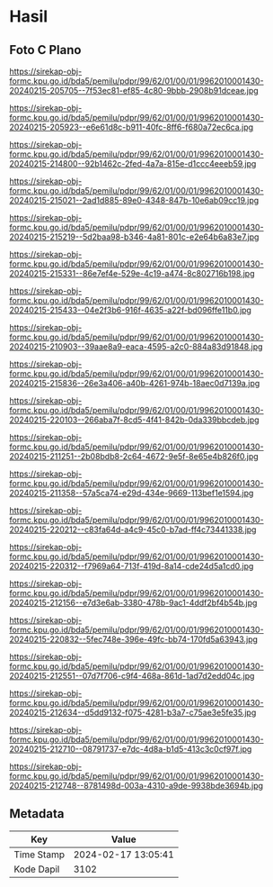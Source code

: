 # Hasil

## Foto C Plano

https://sirekap-obj-formc.kpu.go.id/bda5/pemilu/pdpr/99/62/01/00/01/9962010001430-20240215-205705--7f53ec81-ef85-4c80-9bbb-2908b91dceae.jpg

https://sirekap-obj-formc.kpu.go.id/bda5/pemilu/pdpr/99/62/01/00/01/9962010001430-20240215-205923--e6e61d8c-b911-40fc-8ff6-f680a72ec6ca.jpg

https://sirekap-obj-formc.kpu.go.id/bda5/pemilu/pdpr/99/62/01/00/01/9962010001430-20240215-214800--92b1462c-2fed-4a7a-815e-d1ccc4eeeb59.jpg

https://sirekap-obj-formc.kpu.go.id/bda5/pemilu/pdpr/99/62/01/00/01/9962010001430-20240215-215021--2ad1d885-89e0-4348-847b-10e6ab09cc19.jpg

https://sirekap-obj-formc.kpu.go.id/bda5/pemilu/pdpr/99/62/01/00/01/9962010001430-20240215-215219--5d2baa98-b346-4a81-801c-e2e64b6a83e7.jpg

https://sirekap-obj-formc.kpu.go.id/bda5/pemilu/pdpr/99/62/01/00/01/9962010001430-20240215-215331--86e7ef4e-529e-4c19-a474-8c802716b198.jpg

https://sirekap-obj-formc.kpu.go.id/bda5/pemilu/pdpr/99/62/01/00/01/9962010001430-20240215-215433--04e2f3b6-916f-4635-a22f-bd096ffe11b0.jpg

https://sirekap-obj-formc.kpu.go.id/bda5/pemilu/pdpr/99/62/01/00/01/9962010001430-20240215-210903--39aae8a9-eaca-4595-a2c0-884a83d91848.jpg

https://sirekap-obj-formc.kpu.go.id/bda5/pemilu/pdpr/99/62/01/00/01/9962010001430-20240215-215836--26e3a406-a40b-4261-974b-18aec0d7139a.jpg

https://sirekap-obj-formc.kpu.go.id/bda5/pemilu/pdpr/99/62/01/00/01/9962010001430-20240215-220103--266aba7f-8cd5-4f41-842b-0da339bbcdeb.jpg

https://sirekap-obj-formc.kpu.go.id/bda5/pemilu/pdpr/99/62/01/00/01/9962010001430-20240215-211251--2b08bdb8-2c64-4672-9e5f-8e65e4b826f0.jpg

https://sirekap-obj-formc.kpu.go.id/bda5/pemilu/pdpr/99/62/01/00/01/9962010001430-20240215-211358--57a5ca74-e29d-434e-9669-113bef1e1594.jpg

https://sirekap-obj-formc.kpu.go.id/bda5/pemilu/pdpr/99/62/01/00/01/9962010001430-20240215-220212--c83fa64d-a4c9-45c0-b7ad-ff4c73441338.jpg

https://sirekap-obj-formc.kpu.go.id/bda5/pemilu/pdpr/99/62/01/00/01/9962010001430-20240215-220312--f7969a64-713f-419d-8a14-cde24d5a1cd0.jpg

https://sirekap-obj-formc.kpu.go.id/bda5/pemilu/pdpr/99/62/01/00/01/9962010001430-20240215-212156--e7d3e6ab-3380-478b-9ac1-4ddf2bf4b54b.jpg

https://sirekap-obj-formc.kpu.go.id/bda5/pemilu/pdpr/99/62/01/00/01/9962010001430-20240215-220832--5fec748e-396e-49fc-bb74-170fd5a63943.jpg

https://sirekap-obj-formc.kpu.go.id/bda5/pemilu/pdpr/99/62/01/00/01/9962010001430-20240215-212551--07d7f706-c9f4-468a-861d-1ad7d2edd04c.jpg

https://sirekap-obj-formc.kpu.go.id/bda5/pemilu/pdpr/99/62/01/00/01/9962010001430-20240215-212634--d5dd9132-f075-4281-b3a7-c75ae3e5fe35.jpg

https://sirekap-obj-formc.kpu.go.id/bda5/pemilu/pdpr/99/62/01/00/01/9962010001430-20240215-212710--08791737-e7dc-4d8a-b1d5-413c3c0cf97f.jpg

https://sirekap-obj-formc.kpu.go.id/bda5/pemilu/pdpr/99/62/01/00/01/9962010001430-20240215-212748--8781498d-003a-4310-a9de-9938bde3694b.jpg


## Metadata

| Key        | Value               |
| ---------- | ------------------- |
| Time Stamp | 2024-02-17 13:05:41 |
| Kode Dapil | 3102                |



